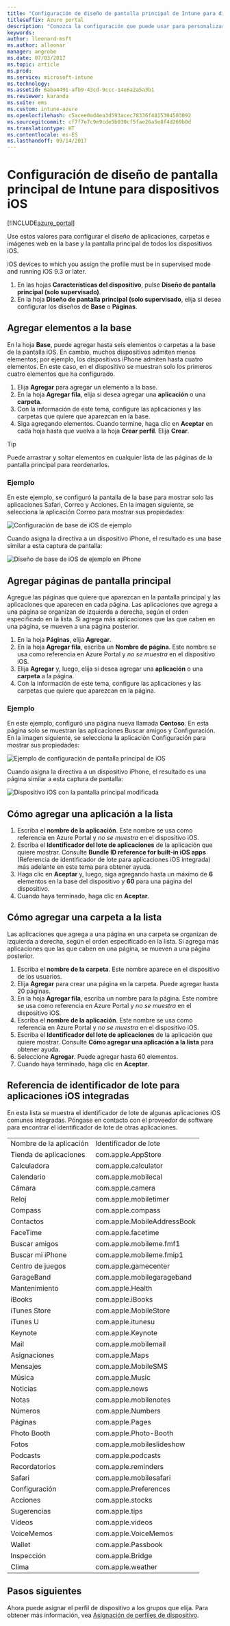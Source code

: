 ```yaml
---
title: "Configuración de diseño de pantalla principal de Intune para dispositivos iOS"
titlesuffix: Azure portal
description: "Conozca la configuración que puede usar para personalizar la pantalla principal y la base de los dispositivos iOS."
keywords: 
author: lleonard-msft
ms.author: alleonar
manager: angrobe
ms.date: 07/03/2017
ms.topic: article
ms.prod: 
ms.service: microsoft-intune
ms.technology: 
ms.assetid: 6aba4491-afb9-43cd-9ccc-14e6a2a5a3b1
ms.reviewer: karanda
ms.suite: ems
ms.custom: intune-azure
ms.openlocfilehash: c5acee0ad4ea3d593acec78336f4815304503092
ms.sourcegitcommit: cf7f7e7c9e9cde5b030cf5fae26a5e8f4d269b0d
ms.translationtype: HT
ms.contentlocale: es-ES
ms.lasthandoff: 09/14/2017
---
```

# <a name="intune-home-screen-layout-settings-for-ios-devices"></a>Configuración de diseño de pantalla principal de Intune para dispositivos iOS

[!INCLUDE[azure_portal](./includes/azure_portal.md)]

Use estos valores para configurar el diseño de aplicaciones, carpetas e imágenes web en la base y la pantalla principal de todos los dispositivos iOS.

iOS devices to which you assign the profile must be in supervised mode and running iOS 9.3 or later.

1. En las hojas **Características del dispositivo**, pulse **Diseño de pantalla principal (solo supervisado)**.
2. En la hoja **Diseño de pantalla principal (solo supervisado**, elija si desea configurar los diseños de **Base** o **Páginas**.

## <a name="add-items-to-the-dock"></a>Agregar elementos a la base

En la hoja **Base**, puede agregar hasta seis elementos o carpetas a la base de la pantalla iOS. En cambio, muchos dispositivos admiten menos elementos; por ejemplo, los dispositivos iPhone admiten hasta cuatro elementos. En este caso, en el dispositivo se muestran solo los primeros cuatro elementos que ha configurado.

1. Elija **Agregar** para agregar un elemento a la base.
2. En la hoja **Agregar fila**, elija si desea agregar una **aplicación** o una **carpeta**.
3. Con la información de este tema, configure las aplicaciones y las carpetas que quiere que aparezcan en la base.
4. Siga agregando elementos. Cuando termine, haga clic en **Aceptar** en cada hoja hasta que vuelva a la hoja **Crear perfil**. Elija **Crear**.

>[!TIP]
> Puede arrastrar y soltar elementos en cualquier lista de las páginas de la pantalla principal para reordenarlos. 

### <a name="example"></a>Ejemplo

En este ejemplo, se configuró la pantalla de la base para mostrar solo las aplicaciones Safari, Correo y Acciones. En la imagen siguiente, se selecciona la aplicación Correo para mostrar sus propiedades:

![Configuración de base de iOS de ejemplo](http://i.imgur.com/FfFiUcP.png)

Cuando asigna la directiva a un dispositivo iPhone, el resultado es una base similar a esta captura de pantalla:

![Diseño de base de iOS de ejemplo en iPhone](http://i.imgur.com/bAgCe8F.png)

## <a name="add-home-screen-pages"></a>Agregar páginas de pantalla principal

Agregue las páginas que quiere que aparezcan en la pantalla principal y las aplicaciones que aparecen en cada página. Las aplicaciones que agrega a una página se organizan de izquierda a derecha, según el orden especificado en la lista. Si agrega más aplicaciones que las que caben en una página, se mueven a una página posterior.


1. En la hoja **Páginas**, elija **Agregar**.
2. En la hoja **Agregar fila**, escriba un **Nombre de página**. Este nombre se usa como referencia en Azure Portal y *no se muestra* en el dispositivo iOS.
3. Elija **Agregar** y, luego, elija si desea agregar una **aplicación** o una **carpeta** a la página.
4. Con la información de este tema, configure las aplicaciones y las carpetas que quiere que aparezcan en la página.

### <a name="example"></a>Ejemplo

En este ejemplo, configuró una página nueva llamada **Contoso**. En esta página solo se muestran las aplicaciones Buscar amigos y Configuración. En la imagen siguiente, se selecciona la aplicación Configuración para mostrar sus propiedades:

![Ejemplo de configuración de pantalla principal de iOS](http://i.imgur.com/Jc2OxyX.png)

Cuando asigna la directiva a un dispositivo iPhone, el resultado es una página similar a esta captura de pantalla:

![Dispositivo iOS con la pantalla principal modificada](http://i.imgur.com/Bd37PHa.png)

## <a name="how-to-add-an-app-to-the-list"></a>Cómo agregar una aplicación a la lista

1. Escriba el **nombre de la aplicación**. Este nombre se usa como referencia en Azure Portal y *no se muestra* en el dispositivo iOS.
2. Escriba el **Identificador del lote de aplicaciones** de la aplicación que quiere mostrar. Consulte **Bundle ID reference for built-in iOS apps** (Referencia de identificador de lote para aplicaciones iOS integrada) más adelante en este tema para obtener ayuda.
3. Haga clic en **Aceptar** y, luego, siga agregando hasta un máximo de **6** elementos en la base del dispositivo y **60** para una página del dispositivo.
4. Cuando haya terminado, haga clic en **Aceptar**.

## <a name="how-to-add-a-folder-to-the-list"></a>Cómo agregar una carpeta a la lista

Las aplicaciones que agrega a una página en una carpeta se organizan de izquierda a derecha, según el orden especificado en la lista. Si agrega más aplicaciones que las que caben en una página, se mueven a una página posterior.

1. Escriba el **nombre de la carpeta**. Este nombre aparece en el dispositivo de los usuarios.
2. Elija **Agregar** para crear una página en la carpeta. Puede agregar hasta 20 páginas.
3. En la hoja **Agregar fila**, escriba un nombre para la página. Este nombre se usa como referencia en Azure Portal y *no se muestra* en el dispositivo iOS.
3. Escriba el **nombre de la aplicación**. Este nombre se usa como referencia en Azure Portal y *no se muestra* en el dispositivo iOS.
2. Escriba el **Identificador del lote de aplicaciones** de la aplicación que quiere mostrar. Consulte **Cómo agregar una aplicación a la lista** para obtener ayuda.
3. Seleccione **Agregar**. Puede agregar hasta 60 elementos.
4. Cuando haya terminado, haga clic en **Aceptar**.


## <a name="bundle-id-reference-for-built-in-ios-apps"></a>Referencia de identificador de lote para aplicaciones iOS integradas

En esta lista se muestra el identificador de lote de algunas aplicaciones iOS comunes integradas. Póngase en contacto con el proveedor de software para encontrar el identificador de lote de otras aplicaciones. 

|||
|-|-|
|Nombre de la aplicación|Identificador de lote|
|Tienda de aplicaciones|com.apple.AppStore|
|Calculadora|com.apple.calculator|
|Calendario|com.apple.mobilecal|
|Cámara|com.apple.camera|
|Reloj|com.apple.mobiletimer|
|Compass|com.apple.compass|
|Contactos|com.apple.MobileAddressBook|
|FaceTime|com.apple.facetime|
|Buscar amigos|com.apple.mobileme.fmf1|
|Buscar mi iPhone|com.apple.mobileme.fmip1|
|Centro de juegos|com.apple.gamecenter|
|GarageBand|com.apple.mobilegarageband|
|Mantenimiento|com.apple.Health|
|iBooks|com.apple.iBooks|
|iTunes Store|com.apple.MobileStore|
|iTunes U|com.apple.itunesu|
|Keynote|com.apple.Keynote|
|Mail|com.apple.mobilemail|
|Asignaciones|com.apple.Maps|
|Mensajes|com.apple.MobileSMS|
|Música|com.apple.Music|
|Noticias|com.apple.news|
|Notas|com.apple.mobilenotes|
|Números|com.apple.Numbers|
|Páginas|com.apple.Pages|
|Photo Booth|com.apple.Photo-Booth|
|Fotos|com.apple.mobileslideshow|
|Podcasts|com.apple.podcasts|
|Recordatorios|com.apple.reminders|
|Safari|com.apple.mobilesafari|
|Configuración|com.apple.Preferences|
|Acciones|com.apple.stocks|
|Sugerencias|com.apple.tips|
|Vídeos|com.apple.videos|
|VoiceMemos|com.apple.VoiceMemos|
|Wallet|com.apple.Passbook|
|Inspección|com.apple.Bridge|
|Clima|com.apple.weather|


## <a name="next-steps"></a>Pasos siguientes

Ahora puede asignar el perfil de dispositivo a los grupos que elija. Para obtener más información, vea [Asignación de perfiles de dispositivo](device-profile-assign.md).